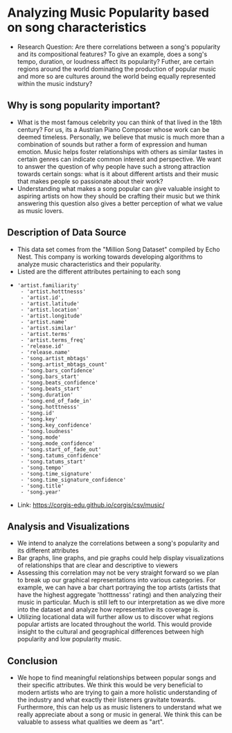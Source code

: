 # Analyzing Music Popularity based on song characteristics

- Research Question: Are there correlations between a song's popularity and its compositional features? To give an example, does a song's tempo, duration, or loudness affect its popularity? Futher, are certain regions around the world dominating the production of popular music and more so are cultures around the world being equally represented within the music indstury?

## Why is song popularity important?
- What is the most famous celebrity you can think of that lived in the 18th century? For us, its a Austrian Piano Composer whose work can be deemed timeless. Personally, we believe that music is much more than a combination of sounds but rather a form of expression and human emotion. Music helps foster relationships with others as similar tastes in certain genres can indicate common interest and perspective. We want to answer the question of why people have such a strong attraction towards certain songs: what is it about different artists and their music that makes people so passionate about their work?
- Understanding what makes a song popular can give valuable insight to aspiring artists on how they should be crafting their music but we think answering this question also gives a better perception of what we value as music lovers.

## Description of Data Source
- This data set comes from the "Million Song Dataset" compiled by Echo Nest. This company is working towards developing algorithms to analyze music characteristics and their popularity. 
- Listed are the different attributes pertaining to each song
-     'artist.familiarity'
       - 'artist.hotttnesss'
       - 'artist.id',
       - 'artist.latitude'
       - 'artist.location'
       - 'artist.longitude'
       - 'artist.name'
       - 'artist.similar'
       - 'artist.terms'
       - 'artist.terms_freq'
       - 'release.id'
       - 'release.name'
       - 'song.artist_mbtags'
       - 'song.artist_mbtags_count'
       - 'song.bars_confidence'
       - 'song.bars_start'
       - 'song.beats_confidence'
       - 'song.beats_start'
       - 'song.duration'
       - 'song.end_of_fade_in'
       - 'song.hotttnesss'
       - 'song.id'
       - 'song.key'
       - 'song.key_confidence'
       - 'song.loudness'
       - 'song.mode'
       - 'song.mode_confidence'
       - 'song.start_of_fade_out'
       - 'song.tatums_confidence'
       - 'song.tatums_start'
       - 'song.tempo'
       - 'song.time_signature'
       - 'song.time_signature_confidence'
       - 'song.title'
       - 'song.year'
- Link: https://corgis-edu.github.io/corgis/csv/music/

## Analysis and Visualizations
- We intend to analyze the correlations between a song's popularity and its different attributes
- Bar graphs, line graphs, and pie graphs could help display visualizations of relationships that are clear and descriptive to viewers
- Assessing this correlation may not be very straight forward so we plan to break up our graphical representations into various categories. For example, we can have a bar chart portraying the top artists (artists that have the highest aggregate 'hotttnesss' rating) and then analyzing their music in particular. Much is still left to our interpretation as we dive more into the dataset and analyze how representative its coverage is.
- Utilizing locational data will further allow us to discover what regions popular artists are located throughout the world. This would provide insight to the cultural and geographical differences between high popularity and low popularity music.

## Conclusion
- We hope to find meaningful relationships between popular songs and their specific attributes. We think this would be very beneficial to modern artists who are trying to gain a more holistic understanding of the industry and what exactly their listeners gravitate towards. Furthermore, this can help us as music listeners to understand what we really appreciate about a song or music in general. We think this can be valuable to assess what qualities we deem as "art". 
